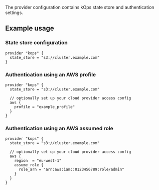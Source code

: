 The provider configuration contains kOps state store and authentication settings.

## Example usage

### State store configuration

```hcl
provider "kops" {
  state_store = "s3://cluster.example.com"
}
```

### Authentication using an AWS profile

```hcl
provider "kops" {
  state_store = "s3://cluster.example.com"

  // optionally set up your cloud provider access config
  aws {
    profile = "example_profile"
  }
}
```

### Authentication using an AWS assumed role

```hcl
provider "kops" {
  state_store = "s3://cluster.example.com"

  // optionally set up your cloud provider access config
  aws {
    region  = "eu-west-1"
    assume_role {
      role_arn = "arn:aws:iam::0123456789:role/admin"
    }
  }
}
```


